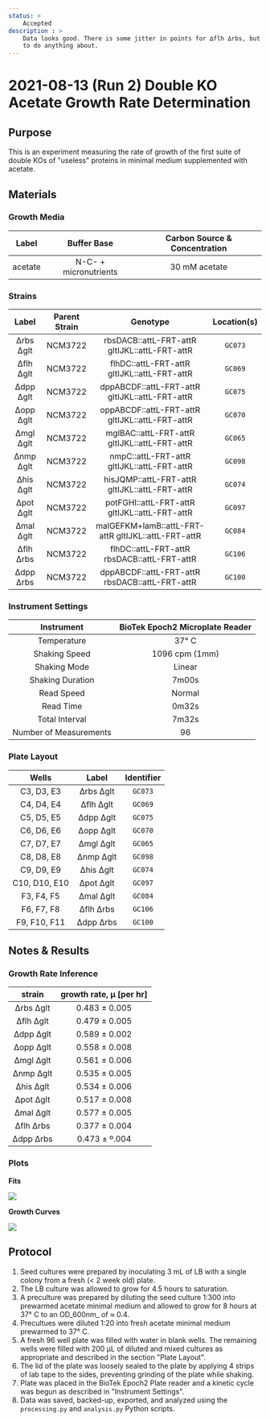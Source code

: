 ```yaml
---
status: >
    Accepted
description : >
    Data looks good. There is some jitter in points for ∆flh ∆rbs, but not enough 
    to do anything about.  
---
```


# 2021-08-13 (Run 2) Double KO Acetate Growth Rate Determination

## Purpose
This is an experiment measuring the rate of growth of the first suite of 
double KOs of  "useless" proteins in minimal medium supplemented with acetate.

## Materials

### Growth Media
| **Label** | **Buffer Base** | **Carbon Source & Concentration** |
|:--:|:--:|:--:|
| acetate | N-C- + micronutrients | 30 mM acetate |

### Strains 
| **Label** | **Parent Strain**|  **Genotype** | **Location(s)**|
|:--: | :--:| :--:| :--:|
|∆rbs ∆glt | NCM3722 | rbsDACB::attL-FRT-attR gltIJKL::attL-FRT-attR | `GC073`|
|∆flh ∆glt | NCM3722 | flhDC::attL-FRT-attR gltIJKL::attL-FRT-attR | `GC069`|
|∆dpp ∆glt | NCM3722 | dppABCDF::attL-FRT-attR gltIJKL::attL-FRT-attR | `GC075`|
|∆opp ∆glt | NCM3722 | oppABCDF::attL-FRT-attR gltIJKL::attL-FRT-attR | `GC070`|
|∆mgl ∆glt | NCM3722 | mglBAC::attL-FRT-attR gltIJKL::attL-FRT-attR | `GC065`|
|∆nmp ∆glt | NCM3722 | nmpC::attL-FRT-attR gltIJKL::attL-FRT-attR | `GC098`|
|∆his ∆glt | NCM3722 | hisJQMP::attL-FRT-attR gltIJKL::attL-FRT-attR | `GC074`|
|∆pot ∆glt | NCM3722 | potFGHI::attL-FRT-attR gltIJKL::attL-FRT-attR | `GC097`|
|∆mal ∆glt | NCM3722 | malGEFKM+lamB::attL-FRT-attR gltIJKL::attL-FRT-attR | `GC084`|
|∆flh ∆rbs | NCM3722 | flhDC::attL-FRT-attR rbsDACB::attL-FRT-attR | `GC106`|
|∆dpp ∆rbs | NCM3722 | dppABCDF::attL-FRT-attR rbsDACB::attL-FRT-attR | `GC100`|

### Instrument Settings
| Instrument | BioTek Epoch2 Microplate Reader|
|:--:| :--:|
| Temperature| 37° C|
| Shaking Speed| 1096 cpm (1mm) |
| Shaking Mode | Linear |
| Shaking Duration| 7m00s|
|Read Speed| Normal|
| Read Time | 0m32s|
| Total Interval | 7m32s |
| Number of Measurements | 96 | 

### Plate Layout
| **Wells** | **Label** | **Identifier** |
|:--: | :--:  | :--: |
|C3, D3, E3 | ∆rbs ∆glt | `GC073` | 
|C4, D4, E4 | ∆flh ∆glt | `GC069` |
|C5, D5, E5 | ∆dpp ∆glt | `GC075` |
|C6, D6, E6 | ∆opp ∆glt | `GC070` |
|C7, D7, E7 | ∆mgl ∆glt| `GC065` |
|C8, D8, E8 | ∆nmp ∆glt | `GC098` | 
|C9, D9, E9 | ∆his ∆glt | `GC074` |
|C10, D10, E10 | ∆pot ∆glt | `GC097` |
|F3, F4, F5 | ∆mal ∆glt | `GC084` |
|F6, F7, F8 | ∆flh ∆rbs | `GC106` |
|F9, F10, F11 | ∆dpp ∆rbs | `GC100` |


## Notes & Results

### Growth Rate Inference

| **strain** | **growth rate, µ [per hr]** |
|:--: |:--:|
|∆rbs ∆glt | 0.483 ± 0.005 |
|∆flh ∆glt | 0.479 ± 0.005 |
|∆dpp ∆glt | 0.589 ± 0.002 | 
|∆opp ∆glt | 0.558 ± 0.008 |
|∆mgl ∆glt | 0.561 ± 0.006 |
|∆nmp ∆glt | 0.535 ± 0.005 |
|∆his ∆glt | 0.534 ± 0.006 |
|∆pot ∆glt | 0.517 ± 0.008 |
|∆mal ∆glt | 0.577 ± 0.005 |
|∆flh ∆rbs | 0.377 ± 0.004 |
|∆dpp ∆rbs | 0.473 ± º.004 |


### Plots

**Fits**

![](output/2021-08-13_r1_DoubleKO_acetate_fits.png)

**Growth Curves**

![](output/2021-08-13_r1_DoubleKO_acetate_raw_traces.png)

## Protocol 
1.  Seed cultures were prepared by inoculating 3 mL of LB with a single colony from a fresh (< 2 week old) plate.
2. The LB culture was allowed to grow for 4.5 hours to saturation. 
3. A preculture was prepared by diluting the seed culture 1:300 into 
prewarmed acetate minimal medium and allowed to grow for 8 hours at 37° C
to an OD_600nm_ of ≈ 0.4.
4. Precultues were diluted  1:20 into fresh acetate minimal medium prewarmed to 37° C.
4. A fresh 96 well plate was filled with water in blank wells. The remaining wells 
were filled with 200 µL of diluted and mixed cultures as appropriate and described in 
the section "Plate Layout".
5. The lid of the plate was loosely sealed to the plate by applying 4 strips of 
lab tape to the sides, preventing grinding of the plate while shaking. 
6. Plate was placed in the BioTek Epoch2 Plate reader and a kinetic cycle was begun 
as described in "Instrument Settings".
7. Data was saved, backed-up, exported, and analyzed using the `processing.py` and 
`analysis.py` Python scripts.
